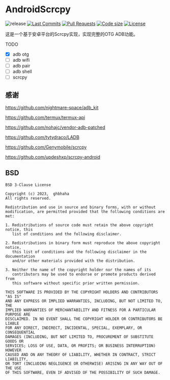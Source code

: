 # AndroidScrcpy

![release](https://img.shields.io/github/v/release/ghbhaha/android_scrcpy)
[![Last Commits](https://img.shields.io/github/last-commit/ghbhaha/android_scrcpy?logo=git&logoColor=white)](https://github.com/ghbhaha/android_scrcpy/commits/master)
[![Pull Requests](https://img.shields.io/github/issues-pr/ghbhaha/android_scrcpy?logo=github&logoColor=white)](https://github.com/ghbhaha/android_scrcpy/pulls)
[![Code size](https://img.shields.io/github/languages/code-size/ghbhaha/android_scrcpy?logo=github&logoColor=white)](https://github.com/ghbhaha/android_scrcpy)
[![License](https://img.shields.io/github/license/ghbhaha/android_scrcpy?logo=open-source-initiative&logoColor=green)](https://github.com/ghbhaha/android_scrcpy/blob/master/LICENSE)

这是一个基于安卓平台的Scrcpy实现，实现完整的OTG ADB功能。

TODO
- [x] adb otg
- [ ] adb wifi
- [ ] adb pair
- [ ] adb shell
- [ ] scrcpy

## 感谢

https://github.com/nightmare-space/adb_kit

https://github.com/termux/termux-api

https://github.com/nohajc/vendor-adb-patched

https://github.com/tytydraco/LADB

https://github.com/Genymobile/scrcpy

https://github.com/updeshxp/scrcpy-android

## BSD

```
BSD 3-Clause License

Copyright (c) 2023,  ghbhaha
All rights reserved.

Redistribution and use in source and binary forms, with or without
modification, are permitted provided that the following conditions are met:

1. Redistributions of source code must retain the above copyright notice, this
   list of conditions and the following disclaimer.

2. Redistributions in binary form must reproduce the above copyright notice,
   this list of conditions and the following disclaimer in the documentation
   and/or other materials provided with the distribution.

3. Neither the name of the copyright holder nor the names of its
   contributors may be used to endorse or promote products derived from
   this software without specific prior written permission.

THIS SOFTWARE IS PROVIDED BY THE COPYRIGHT HOLDERS AND CONTRIBUTORS "AS IS"
AND ANY EXPRESS OR IMPLIED WARRANTIES, INCLUDING, BUT NOT LIMITED TO, THE
IMPLIED WARRANTIES OF MERCHANTABILITY AND FITNESS FOR A PARTICULAR PURPOSE ARE
DISCLAIMED. IN NO EVENT SHALL THE COPYRIGHT HOLDER OR CONTRIBUTORS BE LIABLE
FOR ANY DIRECT, INDIRECT, INCIDENTAL, SPECIAL, EXEMPLARY, OR CONSEQUENTIAL
DAMAGES (INCLUDING, BUT NOT LIMITED TO, PROCUREMENT OF SUBSTITUTE GOODS OR
SERVICES; LOSS OF USE, DATA, OR PROFITS; OR BUSINESS INTERRUPTION) HOWEVER
CAUSED AND ON ANY THEORY OF LIABILITY, WHETHER IN CONTRACT, STRICT LIABILITY,
OR TORT (INCLUDING NEGLIGENCE OR OTHERWISE) ARISING IN ANY WAY OUT OF THE USE
OF THIS SOFTWARE, EVEN IF ADVISED OF THE POSSIBILITY OF SUCH DAMAGE.

```